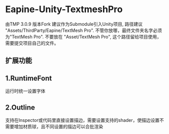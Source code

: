 # Eapine-Unity-TextmeshPro
由TMP 3.0.9 版本Fork
建议作为Submodule引入Unity项目, 路径建议 "Assets/ThirdParty/Eapine/TextMesh Pro".
不管你放哪，最终文件夹名字必须为"TextMesh Pro".
不要放在 "Asset/TextMesh Pro", 这个路径留给项目使用，需要提交项目自己的文件。

## 扩展功能
## 1.RuntimeFont
运行时统一设置字体
## 2.Outline
支持在Inspector或代码里直接设置描边，需要设置支持的shader，使描边设置不需要增加材质球，且不同设置的描边可以合批渲染
